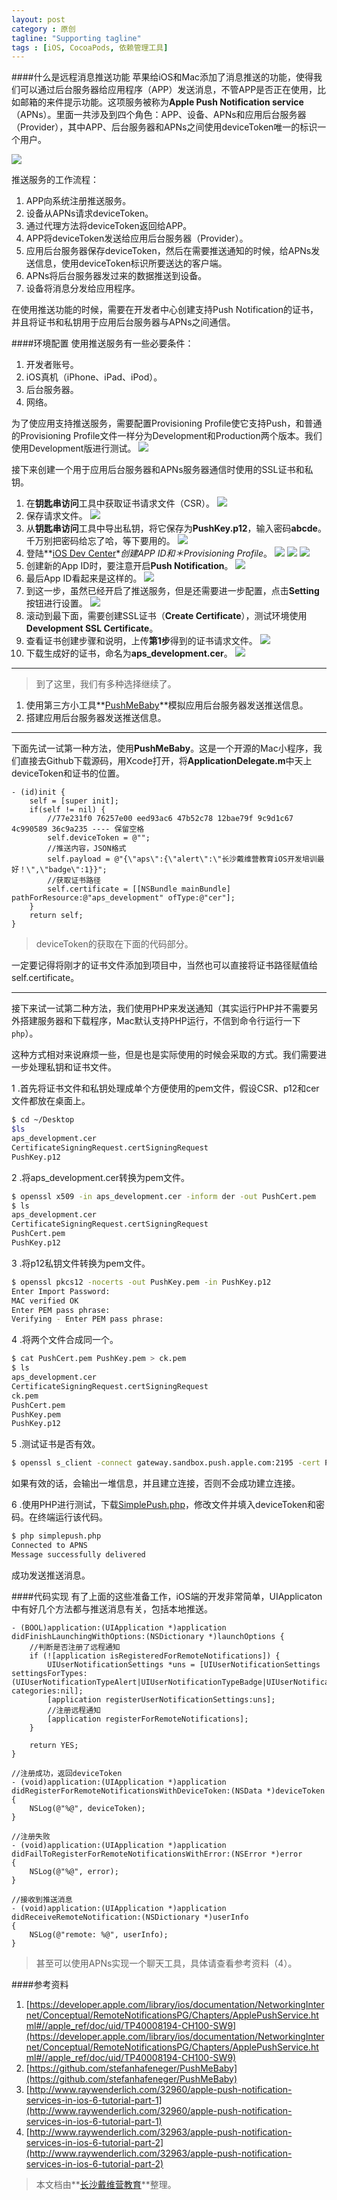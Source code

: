 ```yaml
---
layout: post
category : 原创
tagline: "Supporting tagline"
tags : [iOS, CocoaPods, 依赖管理工具]
---
```

####什么是远程消息推送功能
苹果给iOS和Mac添加了消息推送的功能，使得我们可以通过后台服务器给应用程序（APP）发送消息，不管APP是否正在使用，比如邮箱的来件提示功能。这项服务被称为**Apple Push Notification service**（APNs）。里面一共涉及到四个角色：APP、设备、APNs和应用后台服务器（Provider），其中APP、后台服务器和APNs之间使用deviceToken唯一的标识一个用户。

![](https://developer.apple.com/library/ios/documentation/NetworkingInternet/Conceptual/RemoteNotificationsPG/Art/registration_sequence_2x.png)

推送服务的工作流程：
1. APP向系统注册推送服务。
2. 设备从APNs请求deviceToken。
3. 通过代理方法将deviceToken返回给APP。
4. APP将deviceToken发送给应用后台服务器（Provider）。
5. 应用后台服务器保存deviceToken，然后在需要推送通知的时候，给APNs发送信息，使用deviceToken标识所要送达的客户端。
6. APNs将后台服务器发过来的数据推送到设备。
7. 设备将消息分发给应用程序。

在使用推送功能的时候，需要在开发者中心创建支持Push Notification的证书，并且将证书和私钥用于应用后台服务器与APNs之间通信。

####环境配置
使用推送服务有一些必要条件：
1. 开发者账号。
2. iOS真机（iPhone、iPad、iPod）。
3. 后台服务器。
4. 网络。

为了使应用支持推送服务，需要配置Provisioning Profile使它支持Push，和普通的Provisioning Profile文件一样分为Development和Production两个版本。我们使用Development版进行测试。
![](http://cdn5.raywenderlich.com/wp-content/uploads/2011/05/Screen-shot-2011-05-09-at-5.11.18-PM-250x87.jpg)

接下来创建一个用于应用后台服务器和APNs服务器通信时使用的SSL证书和私钥。
1. 在**钥匙串访问**工具中获取证书请求文件（CSR）。
![](http://cdn2.raywenderlich.com/wp-content/uploads/2011/05/Keychain-Access-1-Request-Certificate-500x200.jpg)
2. 保存请求文件。
![](http://cdn5.raywenderlich.com/wp-content/uploads/2013/04/Keychain-Access-2-Generate-CSR.jpg)
3. 从**钥匙串访问**工具中导出私钥，将它保存为**PushKey.p12**，输入密码**abcde**。千万别把密码给忘了哈，等下要用的。
![](http://cdn2.raywenderlich.com/wp-content/uploads/2011/05/Keychain-Access-3-Export-Private-Key-500x279.jpg)
4. 登陆**[iOS Dev Center](https://developer.apple.com/ios)**创建*APP ID*和＊Provisioning Profile*。
![](http://cdn3.raywenderlich.com/wp-content/uploads/2013/04/select_certificates_identifiers_profiles-480x269.png)
![](http://cdn5.raywenderlich.com/wp-content/uploads/2013/04/certificates_identifiers_profiles_section-480x286.png)
![](http://cdn3.raywenderlich.com/wp-content/uploads/2013/04/create_app_id-480x292.png)
5. 创建新的App ID时，要注意开启**Push Notification**。
![](http://cdn3.raywenderlich.com/wp-content/uploads/2013/04/registeration_complete-446x320.png)
6. 最后App ID看起来是这样的。
![](http://cdn2.raywenderlich.com/wp-content/uploads/2013/04/push_app_accordion-480x301.png)
7. 到这一步，虽然已经开启了推送服务，但是还需要进一步配置，点击**Setting**按钮进行设置。
![](http://cdn3.raywenderlich.com/wp-content/uploads/2013/04/app_id_settings-480x293.png)
8. 滚动到最下面，需要创建SSL证书（**Create Certificate**），测试环境使用**Development SSL Certificate**。
9. 查看证书创建步骤和说明，上传**第1步**得到的证书请求文件。
![](http://cdn2.raywenderlich.com/wp-content/uploads/2013/04/generate_dev_certificate-480x267.png)
10. 下载生成好的证书，命名为**aps_development.cer**。
![](http://cdn1.raywenderlich.com/wp-content/uploads/2013/04/click_download-480x159.png)



* * *

> 到了这里，我们有多种选择继续了。
1. 使用第三方小工具**[PushMeBaby](https://github.com/stefanhafeneger/PushMeBaby)**模拟应用后台服务器发送推送信息。
2. 搭建应用后台服务器发送推送信息。


*****

下面先试一试第一种方法，使用**PushMeBaby**。这是一个开源的Mac小程序，我们直接去Github下载源码，用Xcode打开，将**ApplicationDelegate.m**中天上deviceToken和证书的位置。

```objc
- (id)init {
	self = [super init];
	if(self != nil) {
    	//77e231f0 76257e00 eed93ac6 47b52c78 12bae79f 9c9d1c67 4c990589 36c9a235 ---- 保留空格
		self.deviceToken = @"";
        //推送内容，JSON格式
		self.payload = @"{\"aps\":{\"alert\":\"长沙戴维营教育iOS开发培训最好！\",\"badge\":1}}";
        //获取证书路径
		self.certificate = [[NSBundle mainBundle] pathForResource:@"aps_development" ofType:@"cer"];
	}
	return self;
}
```

>deviceToken的获取在下面的代码部分。

一定要记得将刚才的证书文件添加到项目中，当然也可以直接将证书路径赋值给self.certificate。


*****

接下来试一试第二种方法，我们使用PHP来发送通知（其实运行PHP并不需要另外搭建服务器和下载程序，Mac默认支持PHP运行，不信到命令行运行一下`php`）。

这种方式相对来说麻烦一些，但是也是实际使用的时候会采取的方式。我们需要进一步处理私钥和证书文件。

1 .首先将证书文件和私钥处理成单个方便使用的pem文件，假设CSR、p12和cer文件都放在桌面上。

```bash
$ cd ~/Desktop
$ls 
aps_development.cer
CertificateSigningRequest.certSigningRequest
PushKey.p12
```

2 .将aps_development.cer转换为pem文件。

```bash
$ openssl x509 -in aps_development.cer -inform der -out PushCert.pem
$ ls
aps_development.cer
CertificateSigningRequest.certSigningRequest
PushCert.pem
PushKey.p12
```

3 .将p12私钥文件转换为pem文件。

```bash
$ openssl pkcs12 -nocerts -out PushKey.pem -in PushKey.p12 
Enter Import Password:
MAC verified OK
Enter PEM pass phrase:
Verifying - Enter PEM pass phrase:
```

4 .将两个文件合成同一个。

```bash
$ cat PushCert.pem PushKey.pem > ck.pem
$ ls
aps_development.cer
CertificateSigningRequest.certSigningRequest
ck.pem
PushCert.pem
PushKey.pem 
PushKey.p12
```

5 .测试证书是否有效。

```bash
$ openssl s_client -connect gateway.sandbox.push.apple.com:2195 -cert PushCert.pem -key PushKey.pem 
```

如果有效的话，会输出一堆信息，并且建立连接，否则不会成功建立连接。

6 .使用PHP进行测试，下载[SimplePush.php](http://d1xzuxjlafny7l.cloudfront.net/downloads/SimplePush.zip)，修改文件并填入deviceToken和密码。在终端运行该代码。

```bash
$ php simplepush.php 
Connected to APNS
Message successfully delivered
```

成功发送推送消息。

####代码实现
有了上面的这些准备工作，iOS端的开发非常简单，UIApplicaton中有好几个方法都与推送消息有关，包括本地推送。

```objc
- (BOOL)application:(UIApplication *)application didFinishLaunchingWithOptions:(NSDictionary *)launchOptions {
	//判断是否注册了远程通知
    if (![application isRegisteredForRemoteNotifications]) {
        UIUserNotificationSettings *uns = [UIUserNotificationSettings settingsForTypes:(UIUserNotificationTypeAlert|UIUserNotificationTypeBadge|UIUserNotificationTypeSound) categories:nil];
        [application registerUserNotificationSettings:uns];
        //注册远程通知
        [application registerForRemoteNotifications];
    }
        
    return YES;
}

//注册成功，返回deviceToken
- (void)application:(UIApplication *)application didRegisterForRemoteNotificationsWithDeviceToken:(NSData *)deviceToken
{
    NSLog(@"%@", deviceToken);
}

//注册失败
- (void)application:(UIApplication *)application didFailToRegisterForRemoteNotificationsWithError:(NSError *)error
{
    NSLog(@"%@", error);
}

//接收到推送消息
- (void)application:(UIApplication *)application didReceiveRemoteNotification:(NSDictionary *)userInfo
{
    NSLog(@"remote: %@", userInfo);
}
```

> 甚至可以使用APNs实现一个聊天工具，具体请查看参考资料（4）。

####参考资料
1. [https://developer.apple.com/library/ios/documentation/NetworkingInternet/Conceptual/RemoteNotificationsPG/Chapters/ApplePushService.html#//apple_ref/doc/uid/TP40008194-CH100-SW9](https://developer.apple.com/library/ios/documentation/NetworkingInternet/Conceptual/RemoteNotificationsPG/Chapters/ApplePushService.html#//apple_ref/doc/uid/TP40008194-CH100-SW9)
2. [https://github.com/stefanhafeneger/PushMeBaby](https://github.com/stefanhafeneger/PushMeBaby)
3. [http://www.raywenderlich.com/32960/apple-push-notification-services-in-ios-6-tutorial-part-1](http://www.raywenderlich.com/32960/apple-push-notification-services-in-ios-6-tutorial-part-1)
4. [http://www.raywenderlich.com/32963/apple-push-notification-services-in-ios-6-tutorial-part-2](http://www.raywenderlich.com/32963/apple-push-notification-services-in-ios-6-tutorial-part-2)

> 本文档由**[长沙戴维营教育](http://www.diveinedu.cn)**整理。

